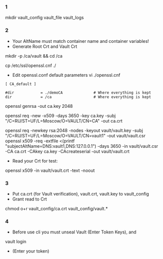 ### 1

mkdir vault_config vault_file vault_logs

### 2
- Your AltName must match container name and container variables!
- Generate Root Crt and Vault Crt

mkdir -p /ca/vault && cd /ca

cp /etc/ssl/openssl.cnf ./

- Edit openssl.conf default parameters
vi ./openssl.cnf

```
[ CA_default ]

#dir            = ./demoCA              # Where everything is kept
dir             = /ca                   # Where everything is kept
```

openssl genrsa -out ca.key 2048

openssl req -new -x509 -days 3650 -key ca.key -subj "/C=RU/ST=UF/L=Moscow/O=VAULT/CN=CA" -out ca.crt

openssl req -newkey rsa:2048 -nodes -keyout vault/vault.key -subj "/C=RU/ST=UF/L=Moscow/O=VAULT/CN=vault1" -out vault/vault.csr
openssl x509 -req -extfile <(printf "subjectAltName=DNS:vault1,DNS:127.0.0.1") -days 3650 -in vault/vault.csr -CA ca.crt -CAkey ca.key -CAcreateserial -out vault/vault.crt

- Read your Crt for test:

openssl x509 -in vault/vault.crt -text -noout

### 3
- Put ca.crt (for Vault verification), vault.crt, vault.key to vault_config
- Grant read to Crt

chmod o+r vault_config/ca.crt vault_config/vault.*

### 4 
- Before use cli you must unseal Vault (Enter Token Keys), and

vault login
- (Enter your token)
